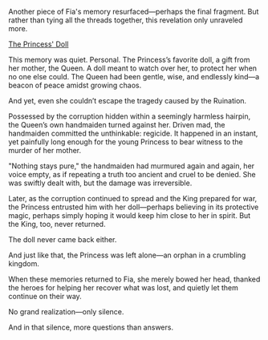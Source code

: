 <!-- title: Fia -->
<!-- status: Alive -->

Another piece of Fia's memory resurfaced—perhaps the final fragment. But rather than tying all the threads together, this revelation only unraveled more.

[The Princess' Doll](#embed:https://www.youtube.com/live/98bQ3awzWLM?si=8VkaP1-inxJZVfpp&t=9357)

This memory was quiet. Personal. The Princess’s favorite doll, a gift from her mother, the Queen. A doll meant to watch over her, to protect her when no one else could. The Queen had been gentle, wise, and endlessly kind—a beacon of peace amidst growing chaos.

And yet, even she couldn’t escape the tragedy caused by the Ruination.

Possessed by the corruption hidden within a seemingly harmless hairpin, the Queen’s own handmaiden turned against her. Driven mad, the handmaiden committed the unthinkable: regicide. It happened in an instant, yet painfully long enough for the young Princess to bear witness to the murder of her mother.

"Nothing stays pure," the handmaiden had murmured again and again, her voice empty, as if repeating a truth too ancient and cruel to be denied. She was swiftly dealt with, but the damage was irreversible.

Later, as the corruption continued to spread and the King prepared for war, the Princess entrusted him with her doll—perhaps believing in its protective magic, perhaps simply hoping it would keep him close to her in spirit. But the King, too, never returned.

The doll never came back either.

And just like that, the Princess was left alone—an orphan in a crumbling kingdom.

When these memories returned to Fia, she merely bowed her head, thanked the heroes for helping her recover what was lost, and quietly let them continue on their way.

No grand realization—only silence.

And in that silence, more questions than answers.